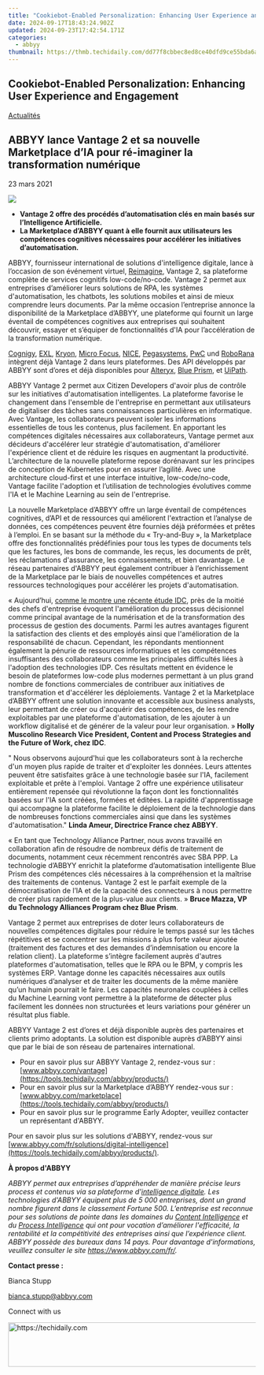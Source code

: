 ```yaml
---
title: "Cookiebot-Enabled Personalization: Enhancing User Experience and Engagement"
date: 2024-09-17T18:43:24.902Z
updated: 2024-09-23T17:42:54.171Z
categories:
  - abbyy
thumbnail: https://thmb.techidaily.com/dd77f8cbbec8ed8ce40dfd9ce55bda6a399ba6919afea3bdd375bc2f3e522289.jpg
---
```


## Cookiebot-Enabled Personalization: Enhancing User Experience and Engagement

[Actualités](https://tools.techidaily.com/abbyy/products/)

## ABBYY lance Vantage 2 et sa nouvelle Marketplace d’IA pour ré-imaginer la transformation numérique

23 mars 2021

![](https://content.abbyy.com/-/media/project/abbyy/abbyy/branchtemplates/shutterstock_1272462163_1296-x-729.jpg?h=729&iar=0&w=1296)

* **Vantage 2 offre des procédés d’automatisation clés en main basés sur l’Intelligence Artificielle.**
* **La Marketplace d’ABBYY quant à elle fournit aux utilisateurs les compétences cognitives nécessaires pour accélérer les initiatives d’automatisation.**

ABBYY, fournisseur international de solutions d'intelligence digitale, lance à l’occasion de son événement virtuel, [Reimagine](https://tools.techidaily.com/abbyy/products/), Vantage 2, sa plateforme complète de services cognitifs low-code/no-code. Vantage 2 permet aux entreprises d’améliorer leurs solutions de RPA, les systèmes d'automatisation, les chatbots, les solutions mobiles et ainsi de mieux comprendre leurs documents. Par la même occasion l’entreprise annonce la disponibilité de la Marketplace d’ABBYY, une plateforme qui fournit un large éventail de compétences cognitives aux entreprises qui souhaitent découvrir, essayer et s’équiper de fonctionnalités d'IA pour l’accélération de la transformation numérique.

[Cognigy](https://www.cognigy.com/ "Cognigy"), [EXL](https://www.exlservice.com/ "EXL"), [Kryon](https://www.kryonsystems.com/ "Kryon"), [Micro Focus](https://www.microfocus.com/ "Micro Focus"), [NICE](https://www.nice.com/ "NICE"), [Pegasystems](https://www.pega.com/ "Pegasystems"), [PwC](https://www.pwc.com/ "PwC") und [RoboRana](https://roborana.be/ "Roborana") intègrent déjà Vantage 2 dans leurs plateformes. Des API développés par ABBYY sont d’ores et déjà disponibles pour [Alteryx](https://www.alteryx.com/ "Alteryx"), [Blue Prism](https://www.blueprism.com/ "Blue Prism"), et [UiPath](https://www.uipath.com/ "UiPath").

ABBYY Vantage 2 permet aux Citizen Developers d'avoir plus de contrôle sur les initiatives d'automatisation intelligentes. La plateforme favorise le changement dans l'ensemble de l'entreprise en permettant aux utilisateurs de digitaliser des tâches sans connaissances particulières en informatique. Avec Vantage, les collaborateurs peuvent isoler les informations essentielles de tous les contenus, plus facilement. En apportant les compétences digitales nécessaires aux collaborateurs, Vantage permet aux décideurs d'accélérer leur stratégie d'automatisation, d'améliorer l'expérience client et de réduire les risques en augmentant la productivité. L’architecture de la nouvelle plateforme repose dorénavant sur les principes de conception de Kubernetes pour en assurer l’agilité. Avec une architecture cloud-first et une interface intuitive, low-code/no-code, Vantage facilite l'adoption et l’utilisation de technologies évolutives comme l'IA et le Machine Learning au sein de l'entreprise.

La nouvelle Marketplace d’ABBYY offre un large éventail de compétences cognitives, d’API et de ressources qui améliorent l'extraction et l’analyse de données, ces compétences peuvent être fournies déjà préformées et prêtes à l’emploi. En se basant sur la méthode du « Try-and-Buy », la Marketplace offre des fonctionnalités prédéfinies pour tous les types de documents tels que les factures, les bons de commande, les reçus, les documents de prêt, les réclamations d'assurance, les connaissements, et bien davantage. Le réseau partenaires d'ABBYY peut également contribuer à l’enrichissement de la Marketplace par le biais de nouvelles compétences et autres ressources technologiques pour accélérer les projets d'automatisation.

« Aujourd’hui, [comme le montre une récente étude IDC](https://www.idc.com/getdoc.jsp?containerId=US47502121 "étude IDC"), près de la moitié des chefs d'entreprise évoquent l'amélioration du processus décisionnel comme principal avantage de la numérisation et de la transformation des processus de gestion des documents. Parmi les autres avantages figurent la satisfaction des clients et des employés ainsi que l'amélioration de la responsabilité de chacun. Cependant, les répondants mentionnent également la pénurie de ressources informatiques et les compétences insuffisantes des collaborateurs comme les principales difficultés liées à l'adoption des technologies IDP. Ces résultats mettent en évidence le besoin de plateformes low-code plus modernes permettant à un plus grand nombre de fonctions commerciales de contribuer aux initiatives de transformation et d'accélérer les déploiements. Vantage 2 et la Marketplace d’ABBYY offrent une solution innovante et accessible aux business analysts, leur permettant de créer ou d'acquérir des compétences, de les rendre exploitables par une plateforme d'automatisation, de les ajouter à un workflow digitalisé et de générer de la valeur pour leur organisation. » **Holly Muscolino Research Vice President, Content and Process Strategies and the Future of Work, chez IDC**.

" Nous observons aujourd'hui que les collaborateurs sont à la recherche d'un moyen plus rapide de traiter et d'exploiter les données. Leurs attentes peuvent être satisfaites grâce à une technologie basée sur l'IA, facilement exploitable et prête à l'emploi. Vantage 2 offre une expérience utilisateur entièrement repensée qui révolutionne la façon dont les fonctionnalités basées sur l'IA sont créées, formées et éditées. La rapidité d'apprentissage qui accompagne la plateforme facilite le déploiement de la technologie dans de nombreuses fonctions commerciales ainsi que dans les systèmes d'automatisation." **Linda Ameur, Directrice France chez ABBYY**.

« En tant que Technology Alliance Partner, nous avons travaillé en collaboration afin de résoudre de nombreux défis de traitement de documents, notamment ceux récemment rencontrés avec SBA PPP. La technologie d’ABBYY enrichit la plateforme d’automatisation intelligente Blue Prism des compétences clés nécessaires à la compréhension et la maîtrise des traitements de contenus. Vantage 2 est le parfait exemple de la démocratisation de l’IA et de la capacité des connecteurs à nous permettre de créer plus rapidement de la plus-value aux clients. » **Bruce Mazza, VP du Technology Alliances Program chez Blue Prism**.

Vantage 2 permet aux entreprises de doter leurs collaborateurs de nouvelles compétences digitales pour réduire le temps passé sur les tâches répétitives et se concentrer sur les missions à plus forte valeur ajoutée (traitement des factures et des demandes d’indemnisation ou encore la relation client). La plateforme s’intègre facilement auprès d'autres plateformes d'automatisation, telles que le RPA ou le BPM, y compris les systèmes ERP. Vantage donne les capacités nécessaires aux outils numériques d’analyser et de traiter les documents de la même manière qu’un humain pourrait le faire. Les capacités neuronales couplées à celles du Machine Learning vont permettre à la plateforme de détecter plus facilement les données non structurées et leurs variations pour générer un résultat plus fiable.

ABBYY Vantage 2 est d’ores et déjà disponible auprès des partenaires et clients primo adoptants. La solution est disponible auprès d’ABBYY ainsi que par le biai de son réseau de partenaires international.

* Pour en savoir plus sur ABBYY Vantage 2, rendez-vous sur : [www.abbyy.com/vantage](https://tools.techidaily.com/abbyy/products/)
* Pour en savoir plus sur la Marketplace d’ABBYY rendez-vous sur : [www.abbyy.com/marketplace](https://tools.techidaily.com/abbyy/products/)
* Pour en savoir plus sur le programme Early Adopter, veuillez contacter un représentant d'ABBYY.

Pour en savoir plus sur les solutions d'ABBYY, rendez-vous sur [www.abbyy.com/fr/solutions/digital-intelligence](https://tools.techidaily.com/abbyy/products/).

**À propos d'ABBYY**

_ABBYY permet aux entreprises d’appréhender de manière précise leurs process et contenus via sa plateforme d'[intelligence digitale](https://tools.techidaily.com/abbyy/products/). Les technologies d'ABBYY équipent plus de 5 000 entreprises, dont un grand nombre figurent dans le classement Fortune 500\. L’entreprise est reconnue pour ses solutions de pointe dans les domaines du [Content Intelligence](https://tools.techidaily.com/abbyy/products/) et du [Process Intelligence](https://tools.techidaily.com/abbyy/products/) qui ont pour vocation d’améliorer l'efficacité, la rentabilité et la compétitivité des entreprises ainsi que l’expérience client. ABBYY possède des bureaux dans 14 pays. Pour davantage d'informations, veuillez consulter le site <https://www.abbyy.com/fr/>._

**Contact presse :**

Bianca Stupp

[bianca.stupp@abbyy.com](https://tools.techidaily.com/abbyy/products/)  
  
Connect with us

<ins class="adsbygoogle"
     style="display:block"
     data-ad-format="autorelaxed"
     data-ad-client="ca-pub-7571918770474297"
     data-ad-slot="1223367746"></ins>

<ins class="adsbygoogle"
     style="display:block"
     data-ad-client="ca-pub-7571918770474297"
     data-ad-slot="8358498916"
     data-ad-format="auto"
     data-full-width-responsive="true"></ins>



<!-- affiliate ads begin -->
<a href="https://aligracehair.sjv.io/c/5597632/1997635/19272" target="_top" id="1997635">
  <img src="//a.impactradius-go.com/display-ad/19272-1997635" border="0" alt="https://techidaily.com" width="728" height="90"/>
</a>
<img height="0" width="0" src="https://aligracehair.sjv.io/i/5597632/1997635/19272" style="position:absolute;visibility:hidden;" border="0" />
<!-- affiliate ads end -->

